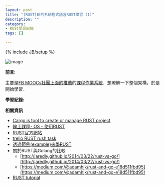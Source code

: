 ```yaml
---
layout: post
title: "[RUST]新的系統程式語言RUST學習 (1)"
description: ""
category: 
- RUST學習紀錄
tags: []

---
```

{% include JB/setup %}

![image](http://www.rust-lang.org/logos/rust-logo-blk.svg)

**前言:**

主要是[FB MOOCs社團上面的推薦](https://www.facebook.com/groups/courserazh/permalink/852795524760307/)的[課程作業系統](http://rust-class.org/index.html)．想瞭解一下整個架構，於是開始學習．

**學習紀錄:**

**相關資訊**

- [Cargo is  tool to create or manage RUST project](http://doc.crates.io/guide.html)
- [線上課程- OS - 使用RUST](http://rust-class.org/index.html)
- [RUST官方網站](http://www.rust-lang.org/)        
- [trello RUST rush task](https://trello.com/b/uwzd0qUZ/rust-rush)
- [透過範例(example)來學RUST](http://rustbyexample.com/index.html)
- 關於RUST與Golang的比較
    - [http://jaredly.github.io/2014/03/22/rust-vs-go/](http://jaredly.github.io/2014/03/22/rust-vs-go/)
    - [https://medium.com/@adamhjk/rust-and-go-e18d511fbd95](https://medium.com/@adamhjk/rust-and-go-e18d511fbd95)
- [RUST tutorial](http://aml3.github.io/RustTutorial/html/01.html#Getting_Started:_Variables,_Functions,_and_Syntax)
